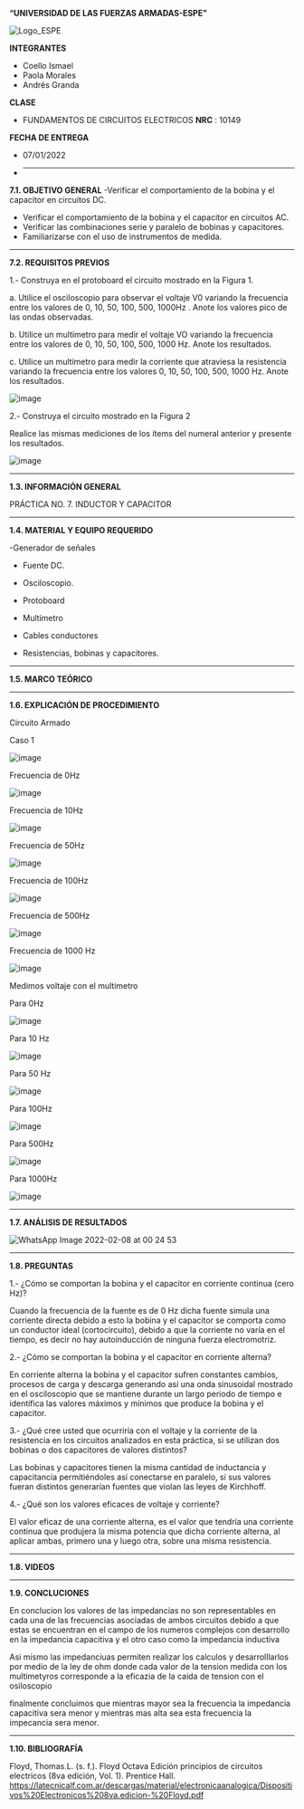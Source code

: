 **“UNIVERSIDAD DE LAS FUERZAS ARMADAS-ESPE”**


![Logo_ESPE](https://user-images.githubusercontent.com/93800511/140828546-04ee2765-180c-4e68-84cf-8bca73c21c5f.png)

**INTEGRANTES**
* Coello Ismael 
* Paola Morales 
* Andrés Granda
 
**CLASE**
* FUNDAMENTOS DE CIRCUITOS ELECTRICOS **NRC** : 10149

**FECHA DE ENTREGA**
* 07/01/2022
* --------------------------------------------------------------------------------------------------------------------------------------------------------------------------------

**7.1. OBJETIVO GENERAL**
-Verificar el comportamiento de la bobina y el capacitor en circuitos DC.
- Verificar el comportamiento de la bobina y el capacitor en circuitos AC.
- Verificar las combinaciones serie y paralelo de bobinas y capacitores.
- Familiarizarse con el uso de instrumentos de medida. 
--------------------------------------------------------------------------------------------------------------------------------------------------------------------------------

**7.2. REQUISITOS PREVIOS**

1.- Construya en el protoboard el circuito mostrado en la Figura 1.

a. Utilice el osciloscopio para observar el voltaje V0 variando la frecuencia entre los
valores de 0, 10, 50, 100, 500, 1000Hz . Anote los valores pico de las ondas observadas.

b. Utilice un multímetro para medir el voltaje VO variando la frecuencia entre los valores
de 0, 10, 50, 100, 500, 1000 Hz. Anote los resultados.

c. Utilice un multímetro para medir la corriente que atraviesa la resistencia variando la
frecuencia entre los valores 0, 10, 50, 100, 500, 1000 Hz. Anote los resultados. 

![image](https://user-images.githubusercontent.com/93835587/152986655-21ba3f8f-6de8-4bde-96b8-e148534581c9.png)

2.- Construya el circuito mostrado en la Figura 2 

Realice las mismas mediciones de los ítems del numeral anterior y presente los resultados. 

![image](https://user-images.githubusercontent.com/93835587/152986754-2c4089c9-d27e-4772-97b3-f7b63ff0069f.png)


--------------------------------------------------------------------------------------------------------------------------------------------------------------------------------


**1.3. INFORMACIÓN GENERAL**

PRÁCTICA NO. 7. INDUCTOR Y CAPACITOR

--------------------------------------------------------------------------------------------------------------------------------------------------------------------------------


**1.4. MATERIAL Y EQUIPO REQUERIDO**

-Generador de señales

- Fuente DC.

- Osciloscopio.

- Protoboard

- Multímetro

- Cables conductores

- Resistencias, bobinas y capacitores. 

--------------------------------------------------------------------------------------------------------------------------------------------------------------------------------


**1.5. MARCO TEÓRICO**


--------------------------------------------------------------------------------------------------------------------------------------------------------------------------------


**1.6. EXPLICACIÓN DE PROCEDIMIENTO**

Circuito Armado 

Caso 1

![image](https://user-images.githubusercontent.com/93835587/152996427-978b7683-c506-4615-b013-dcf08a8b8db5.png)


Frecuencia de 0Hz

![image](https://user-images.githubusercontent.com/93835587/152991985-36907393-0c41-46cf-9b6b-96b541b3adf0.png)

Frecuencia de 10Hz

![image](https://user-images.githubusercontent.com/93835587/152997246-c5634dcc-c77f-45db-9634-c7b2f05ee834.png)


Frecuencia de 50Hz

![image](https://user-images.githubusercontent.com/93835587/152993290-7c05fe6b-3e56-4ea9-baba-e09a42fa9583.png)

Frecuencia de 100Hz

![image](https://user-images.githubusercontent.com/93835587/152997693-d6f57fb6-6365-4371-be4e-6a8affbd74a3.png)


Frecuencia de 500Hz

![image](https://user-images.githubusercontent.com/93835587/152996210-de150aa9-8b9d-4c6c-b8a3-0f7dc254ae08.png)

Frecuencia de 1000 Hz

![image](https://user-images.githubusercontent.com/93835587/152995922-4de03b6f-72ad-4581-842d-19a5a2f0472f.png)

Medimos voltaje con el multimetro

 Para 0Hz
 
 ![image](https://user-images.githubusercontent.com/93835587/152998797-300a8f45-6e72-428b-b6fc-f8b830440c2a.png)
 
 Para 10 Hz
 
 ![image](https://user-images.githubusercontent.com/93835587/152999079-f32261e3-2a7b-425e-a040-dc2666df2efa.png)

 Para 50 Hz
 
![image](https://user-images.githubusercontent.com/93835587/153002395-e716580a-7ade-4f4d-a2fe-db671c9f5c54.png)

 Para 100Hz
 
 ![image](https://user-images.githubusercontent.com/93835587/153001752-9181da86-ab76-44b9-ae7d-8a915f36539d.png)

 Para 500Hz
 
 ![image](https://user-images.githubusercontent.com/93835587/153000423-18d310f9-e0f3-486f-b0e5-09d3a5447077.png)

 Para 1000Hz

![image](https://user-images.githubusercontent.com/93835587/153000739-c9b52b0b-7910-4d5a-9b01-a1950d44f79d.png)



-------------------------------------------------- -------------------------------------------------- -------------------------------------------------- --------------------------
**1.7. ANÁLISIS DE RESULTADOS**

![WhatsApp Image 2022-02-08 at 00 24 53](https://user-images.githubusercontent.com/93835533/153004978-cf73577f-7221-420c-88ab-056973ac6bf8.jpeg)


-------------------------------------------------- -------------------------------------------------- -------------------------------------------------- --------------------------

**1.8. PREGUNTAS**

1.- ¿Cómo se comportan la bobina y el capacitor en corriente continua (cero Hz)? 

Cuando la frecuencia de la fuente es de 0 Hz dicha fuente simula una corriente directa debido a esto la bobina y el capacitor se comporta como un conductor ideal (cortocircuito), debido a que la corriente no varía en el tiempo, es decir no hay autoinducción de ninguna fuerza electromotriz.

2.- ¿Cómo se comportan la bobina y el capacitor en corriente alterna? 

En corriente alterna la bobina y el capacitor sufren constantes cambios, procesos de carga y descarga generando así una onda sinusoidal mostrado en el osciloscopio que se mantiene durante un largo periodo de tiempo e identifica las valores máximos y mínimos que produce la bobina y el capacitor.

3.- ¿Qué cree usted que ocurriría con el voltaje y la corriente de la resistencia en los circuitos analizados en esta práctica, si se utilizan dos bobinas o dos capacitores de valores distintos? 

Las bobinas y capacitores tienen la misma cantidad de inductancia y capacitancia permitiéndoles así conectarse en paralelo, si sus valores fueran distintos generarían fuentes que violan las leyes de Kirchhoff.

4.- ¿Qué son los valores eficaces de voltaje y corriente?

El valor eficaz de una corriente alterna, es el valor que tendría una corriente continua que produjera la misma potencia que dicha corriente alterna, al aplicar ambas, primero una y luego otra, sobre una misma resistencia.


--------------------------------------------------------------------------------------------------------------------------------------------------------------------------------

**1.8. VIDEOS**

--------------------------------------------------------------------------------------------------------------------------------------------------------------------------------


**1.9. CONCLUCIONES**

En conclucion los valores de las impedancias no son representables en cada una de las frecuencias asociadas de ambos circuitos debido a que estas se encuentran en el campo de los numeros complejos con desarrollo en la impedancia capacitiva y el otro caso como la impedancia inductiva

Asi mismo las impedanciuas permiten realizar los calculos y desarrolllarlos por medio de la ley de ohm donde cada valor de la tension medida con los multimetyros corresponde a la eficazia de la caida de tension con el osiloscopio 


finalmente concluimos que mientras mayor sea la frecuencia la impedancia capacitiva sera menor  y mientras mas alta sea esta frecuencia la impecancia sera menor. 

--------------------------------------------------------------------------------------------------------------------------------------------------------------------------------


**1.10. BIBLIOGRAFÍA**

Floyd, Thomas.L. (s. f.). Floyd Octava Edición principios de circuitos electricos (8va edición, Vol. 1). Prentice Hall. https://latecnicalf.com.ar/descargas/material/electronicaanalogica/Dispositivos%20Electronicos%208va.edicion-%20Floyd.pdf


